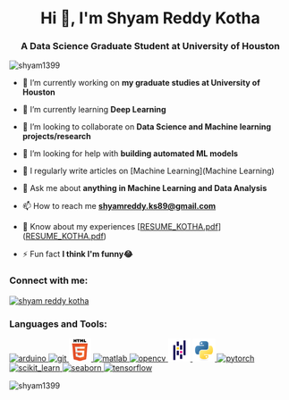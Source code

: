 <h1 align="center">Hi 👋, I'm Shyam Reddy Kotha</h1>
<h3 align="center">A Data Science Graduate Student at University of Houston</h3>

<p align="left"> <img src="https://komarev.com/ghpvc/?username=shyam1399&label=Profile%20views&color=0e75b6&style=flat" alt="shyam1399" /> </p>

- 🔭 I’m currently working on **my graduate studies at University of Houston**

- 🌱 I’m currently learning **Deep Learning**

- 👯 I’m looking to collaborate on **Data Science and Machine learning projects/research**

- 🤝 I’m looking for help with **building automated ML models**

- 📝 I regularly write articles on [Machine Learning](Machine Learning)

- 💬 Ask me about **anything in Machine Learning and Data Analysis**

- 📫 How to reach me **shyamreddy.ks89@gmail.com**

- 📄 Know about my experiences [[RESUME_KOTHA.pdf](https://github.com/SHYAM1399/SHYAM1399/files/9942677/RESUME_KOTHA.pdf)]([RESUME_KOTHA.pdf](https://github.com/SHYAM1399/SHYAM1399/files/9942677/RESUME_KOTHA.pdf))

- ⚡ Fun fact **I think I'm funny😂**

<h3 align="left">Connect with me:</h3>
<p align="left">
<a href="https://linkedin.com/in/shyam reddy kotha" target="blank"><img align="center" src="https://raw.githubusercontent.com/rahuldkjain/github-profile-readme-generator/master/src/images/icons/Social/linked-in-alt.svg" alt="shyam reddy kotha" height="30" width="40" /></a>
</p>

<h3 align="left">Languages and Tools:</h3>
<p align="left"> <a href="https://www.arduino.cc/" target="_blank" rel="noreferrer"> <img src="https://cdn.worldvectorlogo.com/logos/arduino-1.svg" alt="arduino" width="40" height="40"/> </a> <a href="https://git-scm.com/" target="_blank" rel="noreferrer"> <img src="https://www.vectorlogo.zone/logos/git-scm/git-scm-icon.svg" alt="git" width="40" height="40"/> </a> <a href="https://www.w3.org/html/" target="_blank" rel="noreferrer"> <img src="https://raw.githubusercontent.com/devicons/devicon/master/icons/html5/html5-original-wordmark.svg" alt="html5" width="40" height="40"/> </a> <a href="https://www.mathworks.com/" target="_blank" rel="noreferrer"> <img src="https://upload.wikimedia.org/wikipedia/commons/2/21/Matlab_Logo.png" alt="matlab" width="40" height="40"/> </a> <a href="https://opencv.org/" target="_blank" rel="noreferrer"> <img src="https://www.vectorlogo.zone/logos/opencv/opencv-icon.svg" alt="opencv" width="40" height="40"/> </a> <a href="https://pandas.pydata.org/" target="_blank" rel="noreferrer"> <img src="https://raw.githubusercontent.com/devicons/devicon/2ae2a900d2f041da66e950e4d48052658d850630/icons/pandas/pandas-original.svg" alt="pandas" width="40" height="40"/> </a> <a href="https://www.python.org" target="_blank" rel="noreferrer"> <img src="https://raw.githubusercontent.com/devicons/devicon/master/icons/python/python-original.svg" alt="python" width="40" height="40"/> </a> <a href="https://pytorch.org/" target="_blank" rel="noreferrer"> <img src="https://www.vectorlogo.zone/logos/pytorch/pytorch-icon.svg" alt="pytorch" width="40" height="40"/> </a> <a href="https://scikit-learn.org/" target="_blank" rel="noreferrer"> <img src="https://upload.wikimedia.org/wikipedia/commons/0/05/Scikit_learn_logo_small.svg" alt="scikit_learn" width="40" height="40"/> </a> <a href="https://seaborn.pydata.org/" target="_blank" rel="noreferrer"> <img src="https://seaborn.pydata.org/_images/logo-mark-lightbg.svg" alt="seaborn" width="40" height="40"/> </a> <a href="https://www.tensorflow.org" target="_blank" rel="noreferrer"> <img src="https://www.vectorlogo.zone/logos/tensorflow/tensorflow-icon.svg" alt="tensorflow" width="40" height="40"/> </a> </p>

<p><img align="center" src="https://github-readme-stats.vercel.app/api/top-langs?username=shyam1399&show_icons=true&locale=en&layout=compact" alt="shyam1399" /></p>
